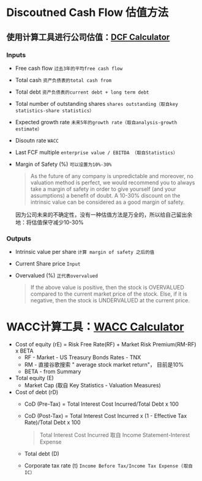# Discoutned Cash Flow 估值方法

## 使用计算工具进行公司估值：[DCF Calculator](https://tradebrains.in/dcf-calculator/)

### Inputs

- Free cash flow `过去3年的平均free cash flow`
- Total cash `资产负债表的total cash from`
- Total debt `资产负债表的current debt + long term debt`
- Total number of outstanding shares `shares outstanding（取自key statistics-share statistics）`
- Expected growth rate `未来5年的growth rate（取自analysis-growth estimate）`
- Disoutn rate `WACC`
- Last FCF multiple  `enterprise value / EBITDA （取自Statistics）`
- Margin of Safety (%) `可以设置为10%-30%`

  > As the future of any company is unpredictable and moreover, no valuation method is
  perfect, we would recommend you to always take a margin of safety in order to give yourself
  (and your assumptions) a benefit of doubt. 
  A 10-30% discount on the intrinsic value can be considered as a good margin of safety.

  因为公司未来的不确定性，没有一种估值方法是万全的，所以给自己留出余地：将估值保守减少10-30%

### Outputs

- Intrinsic value per share `计算 margin of safety 之后的值`
- Current Share price `Input`
- Overvalued (%) `正代表overvalued`

  > If the above value is positive, then the stock is OVERVALUED compared to the current
  market price of the stock. Else, if it is negative, then the stock is UNDERVALUED at the
  current price.



# WACC计算工具：[WACC Calculator](https://www.calkoo.com/en/wacc-calculator)


- Cost of equity (rE) = Risk Free Rate(RF) + Market Risk Premium(RM-RF) x BETA
  - RF - Market - US Treasury Bonds Rates - TNX
  - RM - 直接谷歌搜索 " average stock market return"， 目前是10%
  - BETA - from Summary
- Total equity (E)
  - Market Cap (取自 Key Statistics - Valuation Measures)
- Cost of debt (rD)
  - CoD (Pre-Tax) = Total Interest Cost Incurred/Total Debt x 100
  - CoD (Post-Tax) = Total Interest Cost Incurred x (1 - Effective Tax Rate)/Total Debt x 100
  
    > Total Interest Cost Incurred 取自 Income Statement-Interest Expense
  
  - Total debt (D)
  - Corporate tax rate (t) `Income Before Tax/Income Tax Expense (取自IC）`


